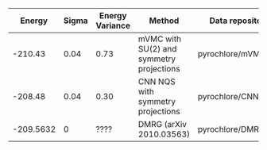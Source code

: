 |       Energy          |  Sigma          | Energy Variance  |  Method                                                          | Data repository                     |
| ----------------------| ----------------| -----------------|------------------------------------------------------------------|------------------------------------ |
|    -210.43            |  0.04           | 0.73           | mVMC with SU(2) and symmetry projections                         | pyrochlore/mVMC108                  |
|    -208.48            |  0.04          | 0.30           | CNN NQS with symmetry projections                                | pyrochlore/CNN108                   |
|    -209.5632            |  0              | ????             | DMRG (arXiv 2010.03563)                                          | pyrochlore/DMRG108                  |
